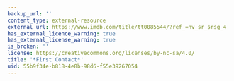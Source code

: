 ```yaml
---
backup_url: ''
content_type: external-resource
external_url: https://www.imdb.com/title/tt0085544/?ref_=nv_sr_srsg_4
has_external_licence_warning: true
has_external_license_warning: true
is_broken: ''
license: https://creativecommons.org/licenses/by-nc-sa/4.0/
title: '*First Contact*'
uid: 55b9f34e-b818-4e8b-98d6-f55e39267054
---
```

